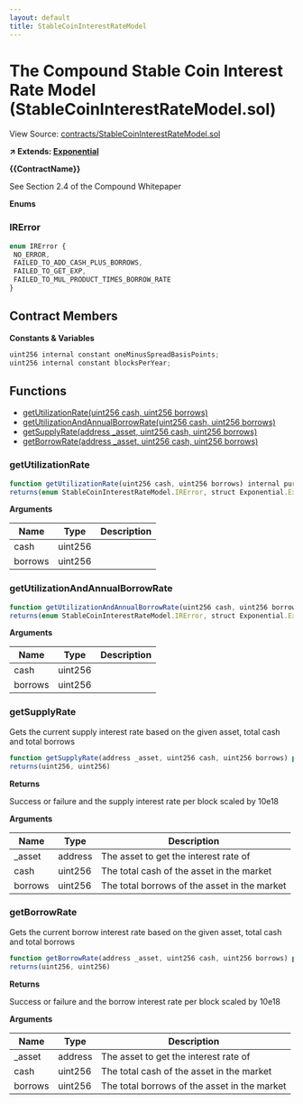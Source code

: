 ```yaml
---
layout: default
title: StableCoinInterestRateModel
---
```


# The Compound Stable Coin Interest Rate Model (StableCoinInterestRateModel.sol)

View Source: [contracts/StableCoinInterestRateModel.sol](../contracts/StableCoinInterestRateModel.sol)

**↗ Extends: [Exponential](Exponential.md)**

**{{ContractName}}**

See Section 2.4 of the Compound Whitepaper

**Enums**
### IRError

```js
enum IRError {
 NO_ERROR,
 FAILED_TO_ADD_CASH_PLUS_BORROWS,
 FAILED_TO_GET_EXP,
 FAILED_TO_MUL_PRODUCT_TIMES_BORROW_RATE
}
```

## Contract Members
**Constants & Variables**

```js
uint256 internal constant oneMinusSpreadBasisPoints;
uint256 internal constant blocksPerYear;

```

## Functions

- [getUtilizationRate(uint256 cash, uint256 borrows)](#getutilizationrate)
- [getUtilizationAndAnnualBorrowRate(uint256 cash, uint256 borrows)](#getutilizationandannualborrowrate)
- [getSupplyRate(address _asset, uint256 cash, uint256 borrows)](#getsupplyrate)
- [getBorrowRate(address _asset, uint256 cash, uint256 borrows)](#getborrowrate)

### getUtilizationRate

```js
function getUtilizationRate(uint256 cash, uint256 borrows) internal pure
returns(enum StableCoinInterestRateModel.IRError, struct Exponential.Exp)
```

**Arguments**

| Name        | Type           | Description  |
| ------------- |------------- | -----|
| cash | uint256 |  | 
| borrows | uint256 |  | 

### getUtilizationAndAnnualBorrowRate

```js
function getUtilizationAndAnnualBorrowRate(uint256 cash, uint256 borrows) internal pure
returns(enum StableCoinInterestRateModel.IRError, struct Exponential.Exp, struct Exponential.Exp)
```

**Arguments**

| Name        | Type           | Description  |
| ------------- |------------- | -----|
| cash | uint256 |  | 
| borrows | uint256 |  | 

### getSupplyRate

Gets the current supply interest rate based on the given asset, total cash and total borrows

```js
function getSupplyRate(address _asset, uint256 cash, uint256 borrows) public pure
returns(uint256, uint256)
```

**Returns**

Success or failure and the supply interest rate per block scaled by 10e18

**Arguments**

| Name        | Type           | Description  |
| ------------- |------------- | -----|
| _asset | address | The asset to get the interest rate of | 
| cash | uint256 | The total cash of the asset in the market | 
| borrows | uint256 | The total borrows of the asset in the market | 

### getBorrowRate

Gets the current borrow interest rate based on the given asset, total cash and total borrows

```js
function getBorrowRate(address _asset, uint256 cash, uint256 borrows) public pure
returns(uint256, uint256)
```

**Returns**

Success or failure and the borrow interest rate per block scaled by 10e18

**Arguments**

| Name        | Type           | Description  |
| ------------- |------------- | -----|
| _asset | address | The asset to get the interest rate of | 
| cash | uint256 | The total cash of the asset in the market | 
| borrows | uint256 | The total borrows of the asset in the market | 

